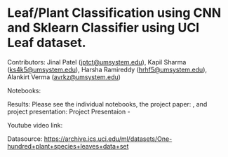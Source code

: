 # Leaf/Plant Classification using CNN and Sklearn Classifier using UCI Leaf dataset.

Contributors: Jinal Patel (jptct@umsystem.edu), Kapil Sharma (ks4k5@umsystem.edu), Harsha Ramireddy (hrhf5@umsystem.edu), Alankirt Verma (avrkz@umsystem.edu)

Notebooks:

Results: Please see the individual notebooks, the project paper: , and project presentation: Project Presentaion - 

Youtube video link: 

Datasource: https://archive.ics.uci.edu/ml/datasets/One-hundred+plant+species+leaves+data+set
